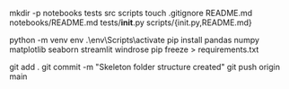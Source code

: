 mkdir -p notebooks tests src scripts
touch .gitignore README.md notebooks/README.md tests/__init__.py scripts/{init.py,README.md}

python -m venv env
.\env\Scripts\activate
pip install pandas numpy matplotlib seaborn streamlit windrose
pip freeze > requirements.txt

git add .
git commit -m "Skeleton folder structure created"
git push origin main